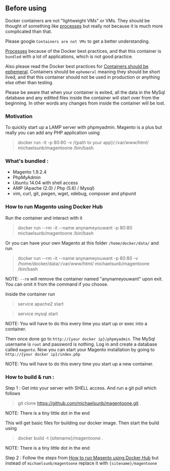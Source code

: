 ## Before using
Docker containers are not "lightweight VMs" or VMs. They should be thought of something
like [processes][docker_process] but really not because it is much more complicated than that.

Please google `Containers are not VMs` to get a better understanding.

[Processes][docker_process] because of the Docker best practices, and that this
container is `bundled` with a lot of applications, which is not good practice.

Also please read the Docker best practices for [Containers should be ephemeral][docker_ephemeral].
Containers should be `ephemeral` meaning they should be short lived, and that this
container should not be used in production or anything else other than testing.

Please be aware that when your container is exited, all the data in the MySql database
and any editted files inside the container will start over from the beginning.
In other words any changes from inside the container will be lost.

### Motivation
To quickly start up a LAMP server with phpmyadmin. Magento is a plus but really you
can add any PHP application using
> docker run -it -p 80:80 -v /{path to your app}/:/var/www/html/ michaelsunb/magentoone /bin/bash

### What's bundled :
- Magento 1.9.2.4
- PhpMyAdmin
- Ubuntu 14.04 with shell access
- AMP (Apache (2.0) / Php (5.6) / Mysql)
- vim, curl, git, pwgen, wget, xdebug, composer and phpunit

### How to run Magento using Docker Hub
Run the container and interact with it
> docker run --rm -it --name anynameyouwant -p 80:80 michaelsunb/magentoone /bin/bash

Or you can have your own Magento at this folder `/home/docker/data/` and run
> docker run --rm -it --name anynameyouwant -p 80:80 -v /home/docker/data/:/var/www/html/ michaelsunb/magentoone /bin/bash

NOTE: `--rm` will remove the container named "anynameyouwant" upon exit. 
      You can omit it from the command if you choose.

Inside the container run
> service apache2 start

> service mysql start

NOTE: You will have to do this every time you start up or exec into a container.

Then once done go to `http://{your docker ip}/phpmyadmin`. The MySql username is
`root` and password is nothing. Log in and create a database called `magento`.
Now you can start your Magento installation by going to `http://{your docker ip}/index.php`

NOTE: You will have to do this every time you start up a new container.

### How to build & run :
Step 1 :
Get into your server with SHELL access. And run a git pull which follows
> git clone https://github.com/michaelsunb/magentoone.git .

NOTE: There is a tiny little dot in the end

This will get basic files for building our docker image. Then start the build using
> docker build -t {sitename}/magentoone .

NOTE: There is a tiny little dot in the end

Step 2 :
Follow the steps from [How to run Magento using Docker Hub][how_to_run] but instead of `michaelsunb/magentoone`
replace it with `{sitename}/magentoone`

[docker_process]: https://docs.docker.com/engine/userguide/eng-image/dockerfile_best-practices/#run-only-one-process-per-container
[docker_ephemeral]: https://docs.docker.com/engine/userguide/eng-image/dockerfile_best-practices/#containers-should-be-ephemeral
[how_to_run]: https://github.com/michaelsunb/magentoone#how-to-run-magento-using-docker-hub

